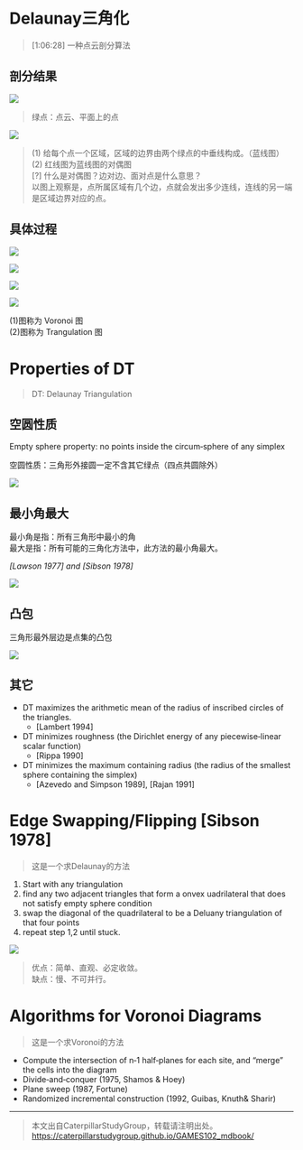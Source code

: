 # Delaunay三角化   

> [1:06:28] 一种点云剖分算法    

## 剖分结果

![](../assets/采样21.png)    

> 绿点：点云、平面上的点    

![](../assets/采样22.png)    

> (1) 给每个点一个区域，区域的边界由两个绿点的中垂线构成。（蓝线图）    
(2) 红线图为蓝线图的对偶图    
[?] 什么是对偶图？边对边、面对点是什么意思？     
以图上观察是，点所属区域有几个边，点就会发出多少连线，连线的另一端是区域边界对应的点。    

## 具体过程

![](../assets/采样23.png)    

![](../assets/采样24.png)    

![](../assets/采样25.png)    

![](../assets/采样26.png)    

(1)图称为 Voronoi 图    
(2)图称为 Trangulation 图 

# Properties of DT

> DT: Delaunay Triangulation     

## 空圆性质

Empty sphere property: no points inside the circum‐sphere of any simplex     

空圆性质：三角形外接圆一定不含其它绿点（四点共圆除外）    

![](../assets/采样27.png)    

## 最小角最大    

最小角是指：所有三角形中最小的角      
最大是指：所有可能的三角化方法中，此方法的最小角最大。    

*[Lawson 1977] and [Sibson 1978]*    

![](../assets/采样28.png)    


## 凸包    

三角形最外层边是点集的凸包

![](../assets/采样29.png)    


## 其它

- DT maximizes the arithmetic mean of the radius of inscribed circles of the triangles.    
   - [Lambert 1994]   
- DT minimizes roughness (the Dirichlet energy of any piecewise‐linear scalar function)   
   - [Rippa 1990]   
- DT minimizes the maximum containing radius (the radius of the smallest sphere containing the simplex)    
   - [Azevedo and Simpson 1989], [Rajan 1991]   

# Edge Swapping/Flipping [Sibson 1978]    

> 这是一个求Delaunay的方法

1. Start with any triangulation     
2. find any two adjacent triangles that form a onvex uadrilateral that does not satisfy empty sphere condition    
3. swap the diagonal of the quadrilateral to be a Deluany triangulation of that four points    
4. repeat step 1,2 until stuck.    

![](../assets/采样32.png)    

> 优点：简单、直观、必定收敛。    
缺点：慢、不可并行。

# Algorithms for Voronoi Diagrams    

> 这是一个求Voronoi的方法

- Compute the intersection of n‐1 half‐planes for each site, and “merge” the cells into the diagram    
- Divide‐and‐conquer (1975, Shamos & Hoey)    
- Plane sweep (1987, Fortune)    
- Randomized incremental construction (1992, Guibas, Knuth& Sharir)   
 
---  

> 本文出自CaterpillarStudyGroup，转载请注明出处。
https://caterpillarstudygroup.github.io/GAMES102_mdbook/


